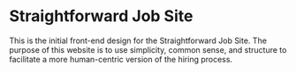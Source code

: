 # Straightforward Job Site

This is the initial front-end design for the Straightforward Job Site. The purpose of this website is to use simplicity, common sense, and structure to facilitate a more human-centric version of the hiring process.
